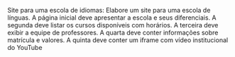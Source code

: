 Site para uma escola de idiomas: Elabore um site para uma escola de línguas. A página inicial deve apresentar a escola e seus diferenciais. A segunda deve listar os cursos disponíveis com horários. A terceira deve exibir a equipe de professores. A quarta deve conter informações sobre matrícula e valores. A quinta deve conter um iframe com vídeo institucional do YouTube
